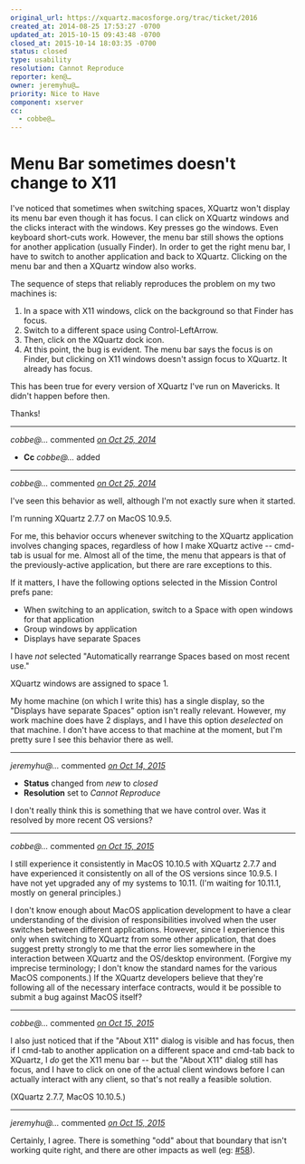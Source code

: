 ```yaml
---
original_url: https://xquartz.macosforge.org/trac/ticket/2016
created_at: 2014-08-25 17:53:27 -0700
updated_at: 2015-10-15 09:43:48 -0700
closed_at: 2015-10-14 18:03:35 -0700
status: closed
type: usability
resolution: Cannot Reproduce
reporter: ken@…
owner: jeremyhu@…
priority: Nice to Have
component: xserver
cc:
  - cobbe@…
---
```


Menu Bar sometimes doesn't change to X11
========================================


I've noticed that sometimes when switching spaces, XQuartz won't display its menu bar even though it has focus. I can click on XQuartz windows and the clicks interact with the windows. Key presses go the windows. Even keyboard short-cuts work. However, the menu bar still shows the options for another application (usually Finder). In order to get the right menu bar, I have to switch to another application and back to XQuartz. Clicking on the menu bar and then a XQuartz window also works.

The sequence of steps that reliably reproduces the problem on my two machines is:
1) In a space with X11 windows, click on the background so that Finder has focus.
2) Switch to a different space using Control-LeftArrow.
3) Then, click on the XQuartz dock icon.
4) At this point, the bug is evident. The menu bar says the focus is on Finder, but clicking on X11 windows doesn't assign focus to XQuartz. It already has focus.

This has been true for every version of XQuartz I've run on Mavericks. It didn't happen before then.

Thanks!



---

*cobbe@…* commented *[on Oct 25, 2014](https://xquartz.macosforge.org/trac/ticket/2016#comment:1 "October 25, 2014 at 5:45 AM PDT")*

-   **Cc** *cobbe@…* added



---

*cobbe@…* commented *[on Oct 25, 2014](https://xquartz.macosforge.org/trac/ticket/2016#comment:2 "October 25, 2014 at 5:53 AM PDT")*

I've seen this behavior as well, although I'm not exactly sure when it started.

I'm running XQuartz 2.7.7 on MacOS 10.9.5.

For me, this behavior occurs whenever switching to the XQuartz application involves changing spaces, regardless of how I make XQuartz active -- cmd-tab is usual for me. Almost all of the time, the menu that appears is that of the previously-active application, but there are rare exceptions to this.

If it matters, I have the following options selected in the Mission Control prefs pane:

-   When switching to an application, switch to a Space with open windows for that application
-   Group windows by application
-   Displays have separate Spaces

I have *not* selected "Automatically rearrange Spaces based on most recent use."

XQuartz windows are assigned to space 1.

My home machine (on which I write this) has a single display, so the "Displays have separate Spaces" option isn't really relevant. However, my work machine does have 2 displays, and I have this option *deselected* on that machine. I don't have access to that machine at the moment, but I'm pretty sure I see this behavior there as well.



---

*jeremyhu@…* commented *[on Oct 14, 2015](https://xquartz.macosforge.org/trac/ticket/2016#comment:425 "October 14, 2015 at 6:03 PM PDT")*

-   **Status** changed from *new* to *closed*
-   **Resolution** set to *Cannot Reproduce*

I don't really think this is something that we have control over. Was it resolved by more recent OS versions?



---

*cobbe@…* commented *[on Oct 15, 2015](https://xquartz.macosforge.org/trac/ticket/2016#comment:426 "October 15, 2015 at 4:02 AM PDT")*

I still experience it consistently in MacOS 10.10.5 with XQuartz 2.7.7 and have experienced it consistently on all of the OS versions since 10.9.5. I have not yet upgraded any of my systems to 10.11. (I'm waiting for 10.11.1, mostly on general principles.)

I don't know enough about MacOS application development to have a clear understanding of the division of responsibilities involved when the user switches between different applications. However, since I experience this only when switching to XQuartz from some other application, that does suggest pretty strongly to me that the error lies somewhere in the interaction between XQuartz and the OS/desktop environment. (Forgive my imprecise terminology; I don't know the standard names for the various MacOS components.) If the XQuartz developers believe that they're following all of the necessary interface contracts, would it be possible to submit a bug against MacOS itself?



---

*cobbe@…* commented *[on Oct 15, 2015](https://xquartz.macosforge.org/trac/ticket/2016#comment:427 "October 15, 2015 at 4:09 AM PDT")*

I also just noticed that if the "About X11" dialog is visible and has focus, then if I cmd-tab to another application on a different space and cmd-tab back to XQuartz, I *do* get the X11 menu bar -- but the "About X11" dialog still has focus, and I have to click on one of the actual client windows before I can actually interact with any client, so that's not really a feasible solution.

(XQuartz 2.7.7, MacOS 10.10.5.)



---

*jeremyhu@…* commented *[on Oct 15, 2015](https://xquartz.macosforge.org/trac/ticket/2016#comment:428 "October 15, 2015 at 9:43 AM PDT")*

Certainly, I agree. There is something "odd" about that boundary that isn't working quite right, and there are other impacts as well (eg: [\#⁠58](https://xquartz.macosforge.org/trac/ticket/58)).



